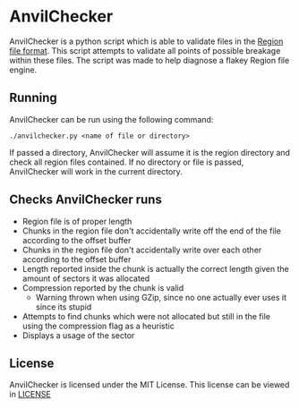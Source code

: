 # AnvilChecker

AnvilChecker is a python script which is able to validate files in the [Region
file format](https://minecraft.gamepedia.com/Region_file_format). This script
attempts to validate all points of possible breakage within these files. The
script was made to help diagnose a flakey Region file engine.

## Running

AnvilChecker can be run using the following command:

```
./anvilchecker.py <name of file or directory>
```

If passed a directory, AnvilChecker will assume it is the region directory and
check all region files contained. If no directory or file is passed,
AnvilChecker will work in the current directory.

## Checks AnvilChecker runs

+ Region file is of proper length
+ Chunks in the region file don't accidentally write off the end of the file
  according to the offset buffer
+ Chunks in the region file don't accidentally write over each other according
  to the offset buffer
+ Length reported inside the chunk is actually the correct length given the
  amount of sectors it was allocated
+ Compression reported by the chunk is valid
    + Warning thrown when using GZip, since no one actually ever uses it since
      its stupid
+ Attempts to find chunks which were not allocated but still in the file using
  the compression flag as a heuristic
+ Displays a usage of the sector

## License

AnvilChecker is licensed under the MIT License. This license can be viewed in
[LICENSE](./LICENSE)
